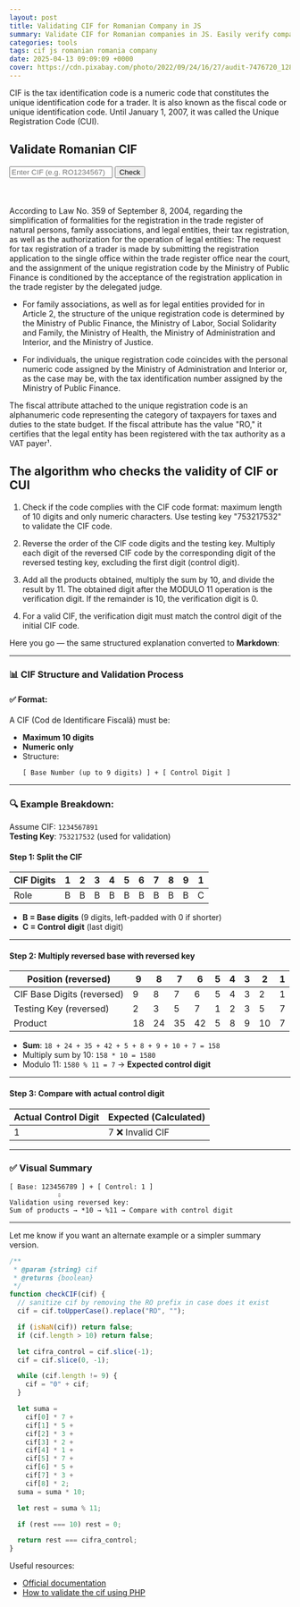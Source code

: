 ```yaml
---
layout: post
title: Validating CIF for Romanian Company in JS
summary: Validate CIF for Romanian companies in JS. Easily verify company information with our user-friendly tool. Ensure accuracy and reliability.
categories: tools
tags: cif js romanian romania company
date: 2025-04-13 09:09:09 +0000
cover: https://cdn.pixabay.com/photo/2022/09/24/16/27/audit-7476720_1280.png
---
```


CIF is the tax identification code is a numeric code that constitutes the unique identification code for a trader. It is also known as the fiscal code or unique identification code. Until January 1, 2007, it was called the Unique Registration Code (CUI).

<h2>Validate Romanian CIF</h2>

<input type="text" id="cifInput" placeholder="Enter CIF (e.g. RO1234567)" />
<button onclick="validateCIF()">Check</button>
<div id="result"></div>

According to Law No. 359 of September 8, 2004, regarding the simplification of formalities for the registration in the trade register of natural persons, family associations, and legal entities, their tax registration, as well as the authorization for the operation of legal entities:
The request for tax registration of a trader is made by submitting the registration application to the single office within the trade register office near the court, and the assignment of the unique registration code by the Ministry of Public Finance is conditioned by the acceptance of the registration application in the trade register by the delegated judge.

- For family associations, as well as for legal entities provided for in Article 2, the structure of the unique registration code is determined by the Ministry of Public Finance, the Ministry of Labor, Social Solidarity and Family, the Ministry of Health, the Ministry of Administration and Interior, and the Ministry of Justice.

- For individuals, the unique registration code coincides with the personal numeric code assigned by the Ministry of Administration and Interior or, as the case may be, with the tax identification number assigned by the Ministry of Public Finance.

The fiscal attribute attached to the unique registration code is an alphanumeric code representing the category of taxpayers for taxes and duties to the state budget. If the fiscal attribute has the value "RO," it certifies that the legal entity has been registered with the tax authority as a VAT payer¹.

## The algorithm who checks the validity of CIF or CUI

1. Check if the code complies with the CIF code format: maximum length of 10 digits and only numeric characters. Use testing key "753217532" to validate the CIF code.

2. Reverse the order of the CIF code digits and the testing key. Multiply each digit of the reversed CIF code by the corresponding digit of the reversed testing key, excluding the first digit (control digit).

3. Add all the products obtained, multiply the sum by 10, and divide the result by 11. The obtained digit after the MODULO 11 operation is the verification digit. If the remainder is 10, the verification digit is 0.

4. For a valid CIF, the verification digit must match the control digit of the initial CIF code.

Here you go — the same structured explanation converted to **Markdown**:

---

### 📊 CIF Structure and Validation Process

#### ✅ Format:

A CIF (Cod de Identificare Fiscală) must be:

- **Maximum 10 digits**
- **Numeric only**
- Structure:
  ```
  [ Base Number (up to 9 digits) ] + [ Control Digit ]
  ```

---

### 🔍 Example Breakdown:

Assume CIF: `1234567891`  
**Testing Key**: `753217532` (used for validation)

#### Step 1: Split the CIF

| CIF Digits | 1   | 2   | 3   | 4   | 5   | 6   | 7   | 8   | 9   | 1   |
| ---------- | --- | --- | --- | --- | --- | --- | --- | --- | --- | --- |
| Role       | B   | B   | B   | B   | B   | B   | B   | B   | B   | C   |

- **B = Base digits** (9 digits, left-padded with 0 if shorter)
- **C = Control digit** (last digit)

---

#### Step 2: Multiply reversed base with reversed key

| Position (reversed)        | 9   | 8   | 7   | 6   | 5   | 4   | 3   | 2   | 1   |
| -------------------------- | --- | --- | --- | --- | --- | --- | --- | --- | --- |
| CIF Base Digits (reversed) | 9   | 8   | 7   | 6   | 5   | 4   | 3   | 2   | 1   |
| Testing Key (reversed)     | 2   | 3   | 5   | 7   | 1   | 2   | 3   | 5   | 7   |
| Product                    | 18  | 24  | 35  | 42  | 5   | 8   | 9   | 10  | 7   |

- **Sum**: `18 + 24 + 35 + 42 + 5 + 8 + 9 + 10 + 7 = 158`
- Multiply sum by 10: `158 * 10 = 1580`
- Modulo 11: `1580 % 11 = 7` → **Expected control digit**

---

#### Step 3: Compare with actual control digit

| Actual Control Digit | Expected (Calculated) |
| -------------------- | --------------------- |
| 1                    | 7 ❌ Invalid CIF      |

---

### ✅ Visual Summary

```
[ Base: 123456789 ] + [ Control: 1 ]
            ⇩
Validation using reversed key:
Sum of products → *10 → %11 → Compare with control digit
```

---

Let me know if you want an alternate example or a simpler summary version.

```js
/**
 * @param {string} cif
 * @returns {boolean}
 */
function checkCIF(cif) {
  // sanitize cif by removing the RO prefix in case does it exist
  cif = cif.toUpperCase().replace("RO", "");

  if (isNaN(cif)) return false;
  if (cif.length > 10) return false;

  let cifra_control = cif.slice(-1);
  cif = cif.slice(0, -1);

  while (cif.length != 9) {
    cif = "0" + cif;
  }

  let suma =
    cif[0] * 7 +
    cif[1] * 5 +
    cif[2] * 3 +
    cif[3] * 2 +
    cif[4] * 1 +
    cif[5] * 7 +
    cif[6] * 5 +
    cif[7] * 3 +
    cif[8] * 2;
  suma = suma * 10;

  let rest = suma % 11;

  if (rest === 10) rest = 0;

  return rest === cifra_control;
}
```

Useful resources:

- <a href="www.validari.ro/cui.html" target="_blank">Official documentation</a>
- <a href="https://gabrielsolomon.ro/validare-cuicif-folosind-php/" target="_blank">How to validate the cif using PHP</a>

<style>
#result {
    margin-top: 15px;
    margin-bottom: 50px;
    font-size: 18px;
    font-weight: bold;
}
.success {
    color: green;
}
.error {
    color: red;
}
</style>
<script>
function checkCIF(cif) {
  cif = cif.toUpperCase().replace("RO", "");

  if (isNaN(cif)) return false;
  if (cif.length > 10) return false;

  let cifra_control = parseInt(cif.slice(-1));
  cif = cif.slice(0, -1);

  while (cif.length != 9) {
    cif = "0" + cif;
  }

  let suma =
    cif[0] * 7 +
    cif[1] * 5 +
    cif[2] * 3 +
    cif[3] * 2 +
    cif[4] * 1 +
    cif[5] * 7 +
    cif[6] * 5 +
    cif[7] * 3 +
    cif[8] * 2;
  suma = suma * 10;

  let rest = suma % 11;
  if (rest === 10) rest = 0;

  return rest === cifra_control;
}

function validateCIF() {
  const input = document.getElementById("cifInput").value.trim();
  const isValid = checkCIF(input);
  const resultDiv = document.getElementById("result");

  if (isValid) {
    resultDiv.innerHTML = "✅ CIF is valid!";
    resultDiv.className = "success";
  } else {
    resultDiv.innerHTML = "❌ Invalid CIF. Please check the number.";
    resultDiv.className = "error";
  }
}

</script>
